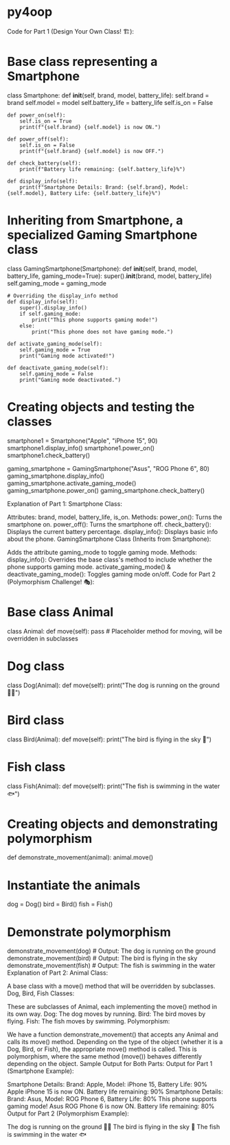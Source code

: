 # py4oop

Code for Part 1 (Design Your Own Class! 🏗️):
# Base class representing a Smartphone
class Smartphone:
    def __init__(self, brand, model, battery_life):
        self.brand = brand
        self.model = model
        self.battery_life = battery_life
        self.is_on = False
    
    def power_on(self):
        self.is_on = True
        print(f"{self.brand} {self.model} is now ON.")
    
    def power_off(self):
        self.is_on = False
        print(f"{self.brand} {self.model} is now OFF.")
    
    def check_battery(self):
        print(f"Battery life remaining: {self.battery_life}%")
    
    def display_info(self):
        print(f"Smartphone Details: Brand: {self.brand}, Model: {self.model}, Battery Life: {self.battery_life}%")


# Inheriting from Smartphone, a specialized Gaming Smartphone class
class GamingSmartphone(Smartphone):
    def __init__(self, brand, model, battery_life, gaming_mode=True):
        super().__init__(brand, model, battery_life)
        self.gaming_mode = gaming_mode
    
    # Overriding the display_info method
    def display_info(self):
        super().display_info()
        if self.gaming_mode:
            print("This phone supports gaming mode!")
        else:
            print("This phone does not have gaming mode.")
    
    def activate_gaming_mode(self):
        self.gaming_mode = True
        print("Gaming mode activated!")
    
    def deactivate_gaming_mode(self):
        self.gaming_mode = False
        print("Gaming mode deactivated.")


# Creating objects and testing the classes
smartphone1 = Smartphone("Apple", "iPhone 15", 90)
smartphone1.display_info()
smartphone1.power_on()
smartphone1.check_battery()

gaming_smartphone = GamingSmartphone("Asus", "ROG Phone 6", 80)
gaming_smartphone.display_info()
gaming_smartphone.activate_gaming_mode()
gaming_smartphone.power_on()
gaming_smartphone.check_battery()



Explanation of Part 1:
Smartphone Class:

Attributes: brand, model, battery_life, is_on.
Methods:
power_on(): Turns the smartphone on.
power_off(): Turns the smartphone off.
check_battery(): Displays the current battery percentage.
display_info(): Displays basic info about the phone.
GamingSmartphone Class (Inherits from Smartphone):

Adds the attribute gaming_mode to toggle gaming mode.
Methods:
display_info(): Overrides the base class's method to include whether the phone supports gaming mode.
activate_gaming_mode() & deactivate_gaming_mode(): Toggles gaming mode on/off.
Code for Part 2 (Polymorphism Challenge! 🎭):
# Base class Animal
class Animal:
    def move(self):
        pass  # Placeholder method for moving, will be overridden in subclasses

# Dog class
class Dog(Animal):
    def move(self):
        print("The dog is running on the ground 🐕‍🦺")

# Bird class
class Bird(Animal):
    def move(self):
        print("The bird is flying in the sky 🦅")

# Fish class
class Fish(Animal):
    def move(self):
        print("The fish is swimming in the water 🐟")

# Creating objects and demonstrating polymorphism
def demonstrate_movement(animal):
    animal.move()

# Instantiate the animals
dog = Dog()
bird = Bird()
fish = Fish()

# Demonstrate polymorphism
demonstrate_movement(dog)   # Output: The dog is running on the ground
demonstrate_movement(bird)  # Output: The bird is flying in the sky
demonstrate_movement(fish)  # Output: The fish is swimming in the water
Explanation of Part 2:
Animal Class:

A base class with a move() method that will be overridden by subclasses.
Dog, Bird, Fish Classes:

These are subclasses of Animal, each implementing the move() method in its own way.
Dog: The dog moves by running.
Bird: The bird moves by flying.
Fish: The fish moves by swimming.
Polymorphism:

We have a function demonstrate_movement() that accepts any Animal and calls its move() method. Depending on the type of the object (whether it is a Dog, Bird, or Fish), the appropriate move() method is called. This is polymorphism, where the same method (move()) behaves differently depending on the object.
Sample Output for Both Parts:
Output for Part 1 (Smartphone Example):

Smartphone Details: Brand: Apple, Model: iPhone 15, Battery Life: 90%
Apple iPhone 15 is now ON.
Battery life remaining: 90%
Smartphone Details: Brand: Asus, Model: ROG Phone 6, Battery Life: 80%
This phone supports gaming mode!
Asus ROG Phone 6 is now ON.
Battery life remaining: 80%
Output for Part 2 (Polymorphism Example):

The dog is running on the ground 🐕‍🦺
The bird is flying in the sky 🦅
The fish is swimming in the water 🐟
